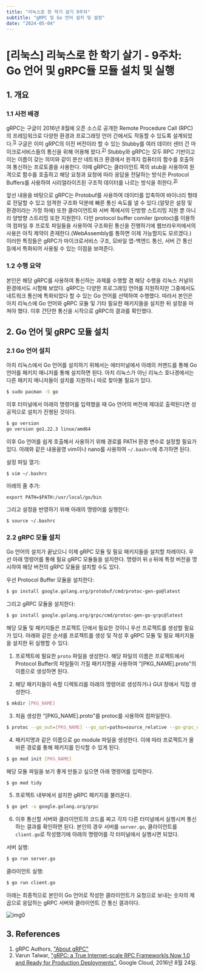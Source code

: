 ```yaml
---
title: "리눅스로 한 학기 살기 9주차"
subtitle: "gRPC 및 Go 언어 설치 및 설정"
date: "2024-05-04"
---
```


# [리눅스] 리눅스로 한 학기 살기 - 9주차: Go 언어 및 gRPC듈 모듈 설치 및 실행

## 1. 개요

### 1.1 사전 배경

gRPC는 구글이 2016년 8월에 오픈 소스로 공개한 Remote Procedure Call (RPC)의 프레임워크로 다양한 환경과 프로그래밍 언어 간에서도 작동할 수 있도록 설계되었다.<sup>[1)](#ref1)</sup> 구글은 이미 gRPC의 이전 버전이라 할 수 있는 Stubby를 여러 데이터 센터 간 마이크로서비스들의 통신을 위해 어용해 왔다.<sup>[2)](#ref2)</sup> Stubby와 gRPC는 모두 RPC 기반이고 이는 이름이 갖는 의미와 같이 분산 네트워크 환경에서 원격지 컴퓨터의 함수를 호출하여 통신하는 프로토콜을 사용한다. 이때 gRPC는 클라이언트 쪽의 stub을 사용하여 원격으로 함수를 호출하고 해당 요청과 요청에 따라 응답을 전달하는 방식은 Protocol Buffers를 사용하여 시리얼라이즈된 구조적 데이터를 나르는 방식을 취한다.<sup>[3)](#ref3)</sup>

앞선 내용을 바탕으로 gRPC는 Protobuf를 사용하여 데이터를 압축하여 바이너리 형태로 전달할 수 있고 엄격한 구조화 덕분에 빠른 통신 속도를 낼 수 있다.(알맞은 설정 및 환경이라는 가정 하에) 또한 클라이언트와 서버 쪽에서의 단방향 스트리밍 지원 뿐 아니라 양방향 스트리밍 또한 지원한다. 다만 protocol buffer comiler (protoc)를 이용하여 컴파일 후 프로토 파일들을 사용하여 구조화된 통신을 진행하기에 웹브라우저에서의 사용은 아직 제약이 존재한다.(WebAssembly를 통하면 이제 가능할지도 모르겠다.) 이러한 특징들은 gRPC가 마이크로서비스 구조, 모바일 앱-백엔드 통신, 서버 간 통신 등에서 특화되어 사용될 수 있는 이점을 보여준다.

### 1.2 수행 요약

본인은 해당 gRPC를 사용하여 통신하는 과제를 수행할 겸 해당 수행을 리눅스 커널의 환경에서도 시험해 보았다. gRPC는 다양한 프로그래밍 언어를 지원하지만 그중에서도 네트워크 통신에 특화되었다 할 수 있는 Go 언어를 선택하여 수행했다. 따라서 본인은 아치 리눅스에 Go 언어와 gRPC 모듈 및 기타 필요한 패키지들을 설치한 뒤 설정을 마쳐야 했다. 이후 간단한 통신을 시작으로  gRPC의 결과를 확인했다.

## 2. Go 언어 및 gRPC 모듈 설치

### 2.1 Go 언어 설치

아치 리눅스에서 Go 언어를 설치하기 위해서는 에터미널에서 아래의 커맨드를 통해 Go 언어를 패키지 매니저를 통해 설치하면 된다. 아치 리눅스가 아닌 리눅스 호나경에서는 다른 패키지 매니저들이 설치를 지원하니 따로 찾아볼 필요가 있다.

```bash
$ sudo pacman -S go
```

이후 터미널에서 아래의 명령어를 입력했을 때 Go 언어의 버전에 제대로 출력된다면 성공적으로 설치가 진행된 것이다.

```bash
$ go version
go version go1.22.3 linux/amd64
```

이후 Go 언어를 쉽게 호출해서 사용하기 위해 경로를 PATH 환경 변수로 설정할 필요가 있다. 아래와 같은 내용을영 vim이나 nano를 사용하여 `~/.bashrc`에 추가하면 된다.

설정 파일 열기:

```
$ vim ~/.bashrc
```

아래의 줄 추가:

```
export PATH=$PATH:/usr/local/go/bin
```

그리고 설정을 반영하기 위해 아래의 명령어를 실행한다:

```
$ source ~/.bashrc
```

### 2.2 gRPC 모듈 설치

Go 언어의 설치가 끝났으니 이제 gRPC 모듈 및 필요 패키지들을 설치할 차례이다. 우선 아래 명령어를 통해 필요 gRPC 모듈들을 설치한다. 명령어 뒤 `@` 뒤에 특정 버전을 명시하여 해당 버전의 gRPC 모듈을 설치할 수도 있다.

우선 Protocol Buffer 모듈을 설치한다:

```bash
$ go install google.golang.org/protobuf/cmd/protoc-gen-go@latest
```

그리고 gRPC 모듈을 설치한다:

```bash
$ go install google.golang.org/grpc/cmd/protoc-gen-go-grpc@latest
```

해당 모듈 및 패키지들은 프로젝트 단에서 필요한 것이니 우선 프로젝트를 생성할 필요가 있다. 아래와 같은 순서를 프로젝트를 생성 및 작성 후 gRPC 모듈 및 필요 패키지들을 설치한 뒤 실행할 수 있다.

1. 프로젝트에 필요한 `proto` 파일을 생성한다. 해당 파일의 이름은 프로젝트에서 Protocol Buffer의 파일들이 가질 패키지명을 사용하여 "[PKG_NAME].proto"의 이름으로 생성하면 된다.

2. 해당 패키지들이 속할 디렉토리를 아래의 명령어로 생성하거나 GUI 창에서 직접 생성한다.

```bash
$ mkdir [PKG_NAME]
```

3. 처음 생성한 "[PKG_NAME].proto"를 protoc를 사용하여 컴파일한다.

```bash
$ protoc --go_out=[PKG_NAME] --go_opt=paths=source_relative --go-grpc_out=[PKG_NAME] --go-grpc_opt=paths=source_relative [PROTOBUF_NAME].proto
```

4. 패키지명과 같은 이름으로 go module 파일을 생성한다. 이에 따라 프로젝트가 올바른 경로를 통해 패키지를 인식할 수 있게 된다.

```bash
$ go mod init [PKG_NAME]
```

해당 모듈 파일을 보기 좋게 만들고 싶으면 아래 명령어를 입력한다.

```bash
$ go mod tidy
```

5. 프로젝트 내부에서 설치한 gRPC 패키지를 불러온다.

```bash
$ go get -u google.golang.org/grpc
```

6. 이후 통신할 서버와 클라이언트의 코드를 짜고 각자 다른 터미널에서 실행시켜 통신하는 결과를 확인하면 된다. 본인의 경우 서버를 `server.go`, 클라이언트를 `client.go`로 작성했기에 아래의 명령어를 각 터미널에서 실행시면 되었다.

서버 실행:

```bash
$ go run server.go
```

클라이언트 실행:

```bash
$ go run client.go
```

아래는 최종적으로 본인이 Go 언어로 작성한 클라이언트가 요청으로 보내는 숫자의 제곱으로 응답하는 gRPC 서버와 클라이언트 간 통신 결과이다.

![img0](/images/linux/20240504/img0.png)

## 3. References

<a id="ref1"></a>
1. gRPC Authors, ["About gRPC"](https://grpc.io/)
<a id="ref2"></a>
2. Varun Talwar, ["gRPC: a True Internet-scale RPC FrameworkIs Now 1.0 and Ready for Production Deployments"](https://cloud.google.com/blog/products/gcp/grpc-a-true-internet-scale-rpc-framework-is-now-1-and-ready-for-production-deployments), Google Cloud, 2016년 8월 24일.
